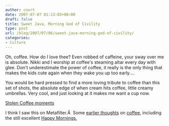 ```yaml
---
author: court
date: 2007-07-07 01:13:03+00:00
draft: false
title: Sweet Java, Morning God of Civility
type: post
url: /blog/2007/07/06/sweet-java-morning-god-of-civility/
categories:
- Culture
---
```


Oh, coffee.  How do I love thee?  Even robbed of caffeine, your sway over me is absolute.   Nikki and I worship at coffee's steaming altar every day with glee.  Don't underestimate the power of coffee, it really is the only thing that makes the kids cute again when they wake you up too early....

You would be hard pressed to find a more loving tribute to coffee than this set of shots, the absolute edge of when cream hits coffee, little creamy umbrellas.  Very cool, and just looking at it makes me want a cup now.

[Stolen Coffee moments](http://www.pbase.com/daria90/milk_meets_coffee)

I think I saw this on Metafilter.Â  Some [earlier thoughts](http://www.vallentyne.com/blog/2006/04/20/a-small-lifestyle-change/) on [coffee](http://www.vallentyne.com/blog/2006/01/24/im-rather-tired/), including the still excellent [Happy Mornings.](http://www.vallentyne.com/blog/2006/06/20/truth-in-advertising/)
